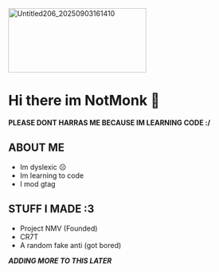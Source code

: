 <img width="277" height="129" alt="Untitled206_20250903161410" src="https://github.com/user-attachments/assets/98b02503-4682-48e2-ac6e-3c2c041f5335" />

# Hi there im NotMonk 👋
**PLEASE DONT HARRAS ME BECAUSE IM LEARNING CODE :/**

## ABOUT ME
- Im dyslexic ☹️
- Im learning to code
- I mod gtag
  
## STUFF I MADE :3
- Project NMV (Founded)
- CR7T
- A random fake anti (got bored)

 ***ADDING MORE TO THIS LATER***
